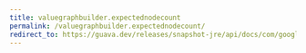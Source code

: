 ```yaml
---
title: valuegraphbuilder.expectednodecount
permalink: /valuegraphbuilder.expectednodecount/
redirect_to: https://guava.dev/releases/snapshot-jre/api/docs/com/google/common/graph/ValueGraphBuilder.html#expectedNodeCount-int-
---
```

